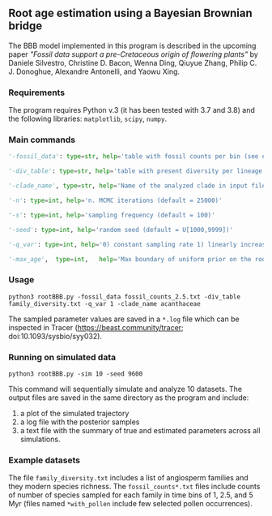 ## Root age estimation using a Bayesian Brownian bridge

The BBB model implemented in this program is described in the upcoming paper _"Fossil data support a pre-Cretaceous origin of flowering plants"_ by 
Daniele Silvestro, Christine D. Bacon, Wenna Ding, Qiuyue Zhang, Philip C. J. Donoghue, Alexandre Antonelli, and Yaowu Xing.


### Requirements
The program requires Python v.3 (it has been tested with 3.7 and 3.8) and the following libraries: `matplotlib`, `scipy`, `numpy`.

### Main commands

~~~python
'-fossil_data': type=str, help='table with fossil counts per bin (see example files)'

'-div_table': type=str, help='table with present diversity per lineage (see example files)'

'-clade_name', type=str, help='Name of the analyzed clade in input files'

'-n': type=int, help='n. MCMC iterations (default = 25000)'

'-s': type=int, help='sampling frequency (default = 100)'

'-seed': type=int, help='random seed (default = U[1000,9999])'

'-q_var': type=int, help='0) constant sampling rate 1) linearly increasing sampling rate'

'-max_age',  type=int,   help='Max boundary of uniform prior on the root age' (default = 300)
~~~

### Usage
```
python3 rootBBB.py -fossil_data fossil_counts_2.5.txt -div_table family_diversity.txt -q_var 1 -clade_name acanthaceae

```

The sampled parameter values are saved in a `*.log` file which can be inspected in Tracer (https://beast.community/tracer;  doi:10.1093/sysbio/syy032).

### Running on simulated data
```
python3 rootBBB.py -sim 10 -seed 9600

```
This command will sequentially simulate and analyze 10 datasets. The output files are saved in the same directory as the program and include:  
1. a plot of the simulated trajectory  
2. a log file with the posterior samples  
3. a text file with the summary of true and estimated parameters across all simulations.

### Example datasets
The file `family_diversity.txt` includes a list of angiosperm families and they modern species richness. The `fossil_counts*.txt` files include counts of number of species sampled for each family in time bins of 1, 2.5, and 5 Myr (files named `*with_pollen` include few selected pollen occurrences).  